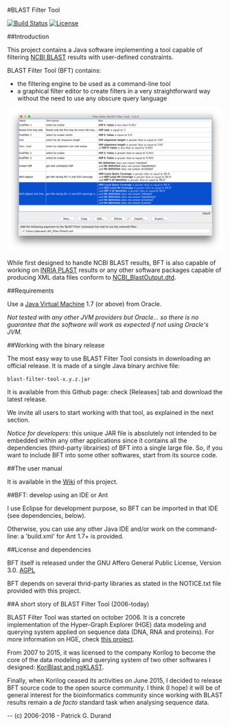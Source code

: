 #BLAST Filter Tool

[![Build Status](https://travis-ci.org/pgdurand/BLAST-Filter-Tool.svg?branch=master)](https://travis-ci.org/pgdurand/BLAST-Filter-Tool)
[![License](https://img.shields.io/badge/license-Affero%20GPL%203.0-blue.svg)](https://www.gnu.org/licenses/agpl-3.0.txt)

##Introduction

This project contains a Java software implementing a tool capable of filtering [NCBI BLAST](http://blast.ncbi.nlm.nih.gov/Blast.cgi) results with user-defined constraints. 

BLAST Filter Tool (BFT) contains:

  * the filtering engine to be used as a command-line tool
  * a graphical filter editor to create filters in a very straightforward way without the need to use any obscure query language

![FilterManager](doc/Blast-Filter-Manager.png)

While first designed to handle NCBI BLAST results, BFT is also capable of working on [INRIA PLAST](http://plast.inria.fr/) results or any other software packages capable of producing XML data files conform to [NCBI_BlastOutput.dtd](http://www.ncbi.nlm.nih.gov/data_specs/dtd/NCBI_BlastOutput.dtd).

##Requirements

Use a [Java Virtual Machine](http://www.oracle.com/technetwork/java/javase/downloads/index.html) 1.7 (or above) from Oracle. 

*Not tested with any other JVM providers but Oracle... so there is no guarantee that the software will work as expected if not using Oracle's JVM.*

##Working with the binary release

The most easy way to use BLAST Filter Tool consists in downloading an official release. It is made of a single Java binary archive file:

    blast-filter-tool-x.y.z.jar

It is available from this Github page: check [Releases] tab and download the latest release.

We invite all users to start working with that tool, as explained in the next section. 

*Notice for developers:* this unique JAR file is absolutely not intended to be embedded within any other applications since it contains all the dependencies (third-party librairies) of BFT into a single large file. So, if you want to include BFT into some other softwares, start from its source code.

##The user manual

It is available in the [Wiki](https://github.com/pgdurand/BLAST-Filter-Tool/wiki) of this project.

##BFT: develop using an IDE or Ant

I use Eclipse for development purpose, so BFT can be imported in that IDE (see dependencies, below).

Otherwise, you can use any other Java IDE and/or work on the command-line: a 'build.xml' for Ant 1.7+ is provided. 

##License and dependencies

BFT itself is released under the GNU Affero General Public License, Version 3.0. [AGPL](https://www.gnu.org/licenses/agpl-3.0.txt)

BFT depends on several thrid-party libraries as stated in the NOTICE.txt file provided with this project.

##A short story of BLAST Filter Tool (2006-today)

BLAST Filter Tool was started on october 2006. It is a concrete implementation of the Hyper-Graph Explorer (HGE) data modeling and querying system applied on sequence data (DNA, RNA and proteins). For more information on HGE, check [this project](https://github.com/pgdurand/Hyper-Graph-Explorer).

From 2007 to 2015, it was licensed to the company Korilog to become the core of the data modeling and querying system of two other softwares I designed: [KoriBlast and ngKLAST](http://plealog.com/korilog/product-sheets/ngKLAST.pdf).

Finally, when Korilog ceased its activities on June 2015, I decided to release BFT source code to the open source community. I think (I hope) it will be of general interest for the bioinformatics community since working with BLAST results remain a *de facto* standard task when analysing sequence data. 

--
(c) 2006-2016 - Patrick G. Durand
